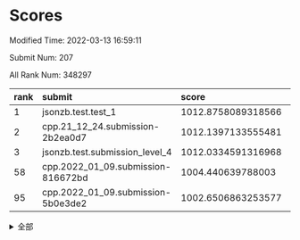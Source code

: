 # Scores

Modified Time: 2022-03-13 16:59:11

Submit Num: 207

All Rank Num: 348297

| rank |               submit               |       score        |       sigma        | pk_num |
| :--- | :--------------------------------- | :----------------- | :----------------- | :----- |
| 1    | jsonzb.test.test_1                 | 1012.8758089318566 | 0.8090908068847878 | 6728   |
| 2    | cpp.21_12_24.submission-2b2ea0d7   | 1012.1397133555481 | 0.7845602919970928 | 6732   |
| 3    | jsonzb.test.submission_level_4     | 1012.0334591316968 | 0.800683575439304  | 6731   |
| 58   | cpp.2022_01_09.submission-816672bd | 1004.440639788003  | 0.7226817989324442 | 6733   |
| 95   | cpp.2022_01_09.submission-5b0e3de2 | 1002.6506863253577 | 0.7221815877995635 | 6731   |


<details>
<summary>全部</summary>

| rank |                 submit                 |       score        |       sigma        | pk_num |
| :--- | :------------------------------------- | :----------------- | :----------------- | :----- |
| 1    | jsonzb.test.test_1                     | 1012.8758089318566 | 0.8090908068847878 | 6728   |
| 2    | cpp.21_12_24.submission-2b2ea0d7       | 1012.1397133555481 | 0.7845602919970928 | 6732   |
| 3    | jsonzb.test.submission_level_4         | 1012.0334591316968 | 0.800683575439304  | 6731   |
| 4    | gobigger.level_3.submission_level_3_6  | 1011.5718409900065 | 0.8101205246655754 | 6736   |
| 5    | gobigger.level_3.submission_level_3_15 | 1011.5236864699133 | 0.7804069324290123 | 6731   |
| 6    | gobigger.level_3.submission_level_3_34 | 1011.3193122527903 | 0.779344559108949  | 6734   |
| 7    | gobigger.level_3.submission_level_3_16 | 1011.227231299093  | 0.7533501333524087 | 6730   |
| 8    | gobigger.level_3.submission_level_3_30 | 1011.0385532279496 | 0.7794494443608059 | 6732   |
| 9    | gobigger.level_3.submission_level_3_11 | 1011.0123008529689 | 0.7566797249060012 | 6736   |
| 10   | gobigger.level_3.submission_level_3_0  | 1011.0022540984689 | 0.7662889003087345 | 6728   |
| 11   | gobigger.level_3.submission_level_3_38 | 1010.848369330175  | 0.7620418598090898 | 6730   |
| 12   | gobigger.level_3.submission_level_3_13 | 1010.6555950649565 | 0.7631854643789792 | 6727   |
| 13   | gobigger.level_3.submission_level_3_48 | 1010.5854253362123 | 0.7571467020440411 | 6725   |
| 14   | gobigger.level_3.submission_level_3_27 | 1010.4825761211271 | 0.7622630019845859 | 6735   |
| 15   | gobigger.level_3.submission_level_3_41 | 1010.402270452753  | 0.7540544651633572 | 6727   |
| 16   | gobigger.level_3.submission_level_3_26 | 1010.394980516862  | 0.769727756160241  | 6732   |
| 17   | gobigger.level_3.submission_level_3_36 | 1010.3257698966763 | 0.7625234747223555 | 6729   |
| 18   | gobigger.level_3.submission_level_3_29 | 1010.3101045418243 | 0.7550586886889515 | 6731   |
| 19   | gobigger.level_3.submission_level_3_42 | 1010.3021557129342 | 0.7600957969041306 | 6728   |
| 20   | gobigger.level_3.submission_level_3_43 | 1010.1633165428511 | 0.7324029320299186 | 6734   |
| 21   | gobigger.level_3.submission_level_3_28 | 1010.0562026992097 | 0.7701615872610235 | 6732   |
| 22   | gobigger.level_3.submission_level_3_9  | 1010.0495993068264 | 0.7813409027455761 | 6727   |
| 23   | gobigger.level_3.submission_level_3_25 | 1010.0437585497963 | 0.774748707179108  | 6730   |
| 24   | gobigger.level_3.submission_level_3_20 | 1010.0418599645466 | 0.7682906368988867 | 6735   |
| 25   | gobigger.level_3.submission_level_3_22 | 1010.03770212422   | 0.745799304569136  | 6730   |
| 26   | gobigger.level_3.submission_level_3_7  | 1010.0228727606935 | 0.7529788054496435 | 6727   |
| 27   | gobigger.level_3.submission_level_3_19 | 1010.0083615522401 | 0.7533950771134569 | 6731   |
| 28   | gobigger.level_3.submission_level_3_33 | 1009.9381710092204 | 0.765460663178021  | 6731   |
| 29   | gobigger.level_3.submission_level_3_4  | 1009.934420585705  | 0.7670993724081966 | 6734   |
| 30   | gobigger.level_3.submission_level_3_46 | 1009.8940074952461 | 0.7370416070495311 | 6729   |
| 31   | gobigger.level_3.submission_level_3_3  | 1009.843212260909  | 0.7468835454087556 | 6728   |
| 32   | gobigger.level_3.submission_level_3_24 | 1009.8415600947985 | 0.7443595065219321 | 6731   |
| 33   | gobigger.level_3.submission_level_3_17 | 1009.8320630063903 | 0.746749881856485  | 6731   |
| 34   | gobigger.level_3.submission_level_3_39 | 1009.7994193897503 | 0.7758287984272612 | 6723   |
| 35   | gobigger.level_3.submission_level_3_21 | 1009.6507148687324 | 0.7537461796283152 | 6730   |
| 36   | gobigger.level_3.submission_level_3_49 | 1009.639201126632  | 0.7535590389678123 | 6734   |
| 37   | gobigger.level_3.submission_level_3_2  | 1009.5903686414338 | 0.7406727418439971 | 6729   |
| 38   | gobigger.level_3.submission_level_3_1  | 1009.5402604940798 | 0.7493942132934415 | 6732   |
| 39   | gobigger.level_3.submission_level_3_32 | 1009.513871133359  | 0.7394980497879852 | 6727   |
| 40   | gobigger.level_3.submission_level_3_37 | 1009.4299243134084 | 0.7573000756682972 | 6728   |
| 41   | gobigger.level_3.submission_level_3_10 | 1009.3731551985279 | 0.7608391252104847 | 6730   |
| 42   | gobigger.level_3.submission_level_3_12 | 1009.3468012059474 | 0.7510396390568853 | 6729   |
| 43   | gobigger.level_3.submission_level_3_45 | 1009.3426859317614 | 0.7570631282220794 | 6735   |
| 44   | gobigger.level_3.submission_level_3_47 | 1009.328914072561  | 0.7384311924260585 | 6733   |
| 45   | gobigger.level_3.submission_level_3_14 | 1009.2904323257552 | 0.7622843742461326 | 6730   |
| 46   | gobigger.level_3.submission_level_3_23 | 1009.231988916804  | 0.7451585863463083 | 6735   |
| 47   | gobigger.level_3.submission_level_3_18 | 1009.1636060543811 | 0.7320522281547353 | 6733   |
| 48   | gobigger.level_3.submission_level_3_5  | 1009.152013395563  | 0.7415406721002518 | 6728   |
| 49   | gobigger.level_3.submission_level_3_40 | 1009.0055408818741 | 0.7520994012364759 | 6731   |
| 50   | gobigger.level_3.submission_level_3_44 | 1008.9889504822788 | 0.7504964246142073 | 6730   |
| 51   | gobigger.level_3.submission_level_3_35 | 1008.7788288867791 | 0.7511383410428459 | 6729   |
| 52   | gobigger.level_3.submission_level_3_31 | 1008.575572646623  | 0.7457042360815637 | 6737   |
| 53   | gobigger.level_3.submission_level_3_8  | 1008.4839775291998 | 0.7456594788584541 | 6730   |
| 54   | gobigger.level_1.submission_level_1_36 | 1005.338024582816  | 0.7336767021118529 | 6729   |
| 55   | gobigger.level_1.submission_level_1_18 | 1004.6530670432222 | 0.7238174207255605 | 6725   |
| 56   | gobigger.level_1.submission_level_1_21 | 1004.5697088981609 | 0.7232855574620679 | 6732   |
| 57   | gobigger.level_1.submission_level_1_28 | 1004.477308557238  | 0.7062016114225917 | 6734   |
| 58   | cpp.2022_01_09.submission-816672bd     | 1004.440639788003  | 0.7226817989324442 | 6733   |
| 59   | gobigger.level_1.submission_level_1_26 | 1004.4157406247714 | 0.7165368293526497 | 6733   |
| 60   | gobigger.level_1.submission_level_1_13 | 1004.3893656209812 | 0.7077164121817155 | 6729   |
| 61   | gobigger.level_1.submission_level_1_34 | 1004.3061863950486 | 0.7297023567479225 | 6728   |
| 62   | gobigger.level_1.submission_level_1_16 | 1004.2966633214184 | 0.7283359588792785 | 6726   |
| 63   | gobigger.level_1.submission_level_1_12 | 1004.2731739321911 | 0.7175752719300732 | 6727   |
| 64   | gobigger.level_1.submission_level_1_0  | 1004.2693683064621 | 0.7144861507454702 | 6732   |
| 65   | gobigger.level_1.submission_level_1_49 | 1003.9588113375283 | 0.7264473831385523 | 6733   |
| 66   | gobigger.level_1.submission_level_1_7  | 1003.9089821981469 | 0.713597076584821  | 6735   |
| 67   | gobigger.level_1.submission_level_1_8  | 1003.8923264269052 | 0.7214658522823326 | 6731   |
| 68   | gobigger.level_1.submission_level_1_45 | 1003.8891856374938 | 0.7220365585619145 | 6728   |
| 69   | gobigger.level_1.submission_level_1_17 | 1003.8809321027087 | 0.7067845797853617 | 6731   |
| 70   | gobigger.level_1.submission_level_1_41 | 1003.8155196495469 | 0.71373079718654   | 6730   |
| 71   | gobigger.level_1.submission_level_1_4  | 1003.8115904454772 | 0.7190874416616452 | 6729   |
| 72   | gobigger.level_1.submission_level_1_39 | 1003.7250698569933 | 0.7270017061484084 | 6730   |
| 73   | gobigger.level_1.submission_level_1_23 | 1003.7105847256199 | 0.7090910842556496 | 6733   |
| 74   | gobigger.level_1.submission_level_1_1  | 1003.6379695254781 | 0.7166461039972352 | 6731   |
| 75   | gobigger.level_1.submission_level_1_2  | 1003.6071788908467 | 0.7132794781921014 | 6734   |
| 76   | gobigger.level_1.submission_level_1_32 | 1003.5687613097252 | 0.7264138118026525 | 6728   |
| 77   | gobigger.level_1.submission_level_1_31 | 1003.5343118955915 | 0.7199217110408725 | 6730   |
| 78   | gobigger.level_1.submission_level_1_6  | 1003.515796217323  | 0.7109148947213874 | 6734   |
| 79   | gobigger.level_1.submission_level_1_5  | 1003.4820281713032 | 0.7134858163838796 | 6732   |
| 80   | gobigger.level_1.submission_level_1_11 | 1003.4704921875663 | 0.7102984798280549 | 6733   |
| 81   | gobigger.level_1.submission_level_1_43 | 1003.4433014554185 | 0.7157809897021342 | 6732   |
| 82   | gobigger.level_1.submission_level_1_46 | 1003.4309911866546 | 0.7078174744031573 | 6727   |
| 83   | gobigger.level_1.submission_level_1_40 | 1003.2910717378287 | 0.7162247908365923 | 6732   |
| 84   | gobigger.level_1.submission_level_1_15 | 1003.1966339979871 | 0.7115830948167089 | 6729   |
| 85   | gobigger.level_1.submission_level_1_47 | 1003.163710105107  | 0.7191660037706279 | 6728   |
| 86   | gobigger.level_1.submission_level_1_29 | 1003.1602407864806 | 0.7263732765544567 | 6728   |
| 87   | gobigger.level_1.submission_level_1_9  | 1003.0833351105417 | 0.717268633892491  | 6730   |
| 88   | gobigger.level_1.submission_level_1_44 | 1003.0693894218734 | 0.7110579210052882 | 6734   |
| 89   | gobigger.level_1.submission_level_1_48 | 1003.0655092474002 | 0.7160212690546505 | 6727   |
| 90   | gobigger.level_1.submission_level_1_33 | 1003.0058858994961 | 0.7015755504606396 | 6731   |
| 91   | gobigger.level_1.submission_level_1_20 | 1002.9367885162217 | 0.7047690004709322 | 6727   |
| 92   | gobigger.level_1.submission_level_1_22 | 1002.8502138231569 | 0.7212699476518937 | 6728   |
| 93   | gobigger.level_1.submission_level_1_35 | 1002.701192989217  | 0.72170304354352   | 6727   |
| 94   | gobigger.level_1.submission_level_1_38 | 1002.6588339602181 | 0.7138422569575291 | 6726   |
| 95   | cpp.2022_01_09.submission-5b0e3de2     | 1002.6506863253577 | 0.7221815877995635 | 6731   |
| 96   | gobigger.level_1.submission_level_1_25 | 1002.6329657922273 | 0.7249579318182775 | 6729   |
| 97   | gobigger.level_1.submission_level_1_24 | 1002.5997830060281 | 0.7250222868367103 | 6729   |
| 98   | gobigger.level_1.submission_level_1_3  | 1002.4217479242719 | 0.7305158429518711 | 6731   |
| 99   | gobigger.level_1.submission_level_1_27 | 1002.3685366402598 | 0.7189469074372419 | 6734   |
| 100  | gobigger.level_1.submission_level_1_19 | 1002.2272207381706 | 0.7208021314683958 | 6731   |
| 101  | gobigger.level_1.submission_level_1_14 | 1002.2204972917145 | 0.7149187344795972 | 6732   |
| 102  | gobigger.level_1.submission_level_1_10 | 1002.0624034854001 | 0.6998071776958064 | 6731   |
| 103  | gobigger.level_1.submission_level_1_37 | 1001.7743119266067 | 0.7086026480946982 | 6730   |
| 104  | gobigger.level_1.submission_level_1_30 | 1001.7122098538013 | 0.7129487032697779 | 6730   |
| 105  | gobigger.level_1.submission_level_1_42 | 1001.6203997354008 | 0.7062675286064477 | 6730   |
| 106  | gobigger.random.submission_random_29   | 997.1833236350298  | 0.7055038794926883 | 6732   |
| 107  | gobigger.random.submission_random_45   | 997.0629419012511  | 0.7196194813079816 | 6724   |
| 108  | gobigger.random.submission_random_18   | 996.9129350714782  | 0.7041500824394075 | 6729   |
| 109  | gobigger.random.submission_random_0    | 996.8312487224028  | 0.7114999052572977 | 6731   |
| 110  | gobigger.random.submission_random_37   | 996.8300836862519  | 0.7044536993490257 | 6730   |
| 111  | gobigger.random.submission_random_23   | 996.708534358525   | 0.7094531350481402 | 6734   |
| 112  | gobigger.random.submission_random_26   | 996.6365118604466  | 0.7201851817500593 | 6729   |
| 113  | gobigger.random.submission_random_38   | 996.5963174384345  | 0.710121582379468  | 6736   |
| 114  | gobigger.random.submission_random_11   | 996.5343450760637  | 0.7123412220688752 | 6727   |
| 115  | gobigger.random.submission_random_9    | 996.5277775022774  | 0.7079778313276562 | 6730   |
| 116  | gobigger.random.submission_random_43   | 996.4798920364176  | 0.7118006315020845 | 6733   |
| 117  | gobigger.random.submission_random_36   | 996.4793768206512  | 0.7096473307036736 | 6731   |
| 118  | gobigger.random.submission_random_21   | 996.472947739579   | 0.7227328100339422 | 6729   |
| 119  | gobigger.random.submission_random_19   | 996.404703524531   | 0.7182199288050712 | 6725   |
| 120  | gobigger.random.submission_random_24   | 996.3960508805919  | 0.7111477802139112 | 6730   |
| 121  | gobigger.random.submission_random_10   | 996.3782330638792  | 0.7151151569390536 | 6729   |
| 122  | gobigger.random.submission_random_39   | 996.3013321180401  | 0.7161372074492801 | 6728   |
| 123  | gobigger.random.submission_random_2    | 996.220633721144   | 0.7152427232914653 | 6735   |
| 124  | gobigger.random.submission_random_3    | 996.2059628831533  | 0.6982214013376217 | 6726   |
| 125  | gobigger.random.submission_random_49   | 996.1901441197653  | 0.7085528159172397 | 6729   |
| 126  | gobigger.random.submission_random_40   | 996.1649268547185  | 0.7083406520000337 | 6726   |
| 127  | gobigger.random.submission_random_6    | 996.0805359278107  | 0.7134284755119519 | 6732   |
| 128  | gobigger.random.submission_random_47   | 996.0502017347102  | 0.7159403792361262 | 6735   |
| 129  | gobigger.random.submission_random_32   | 996.0420241311866  | 0.700889722507352  | 6732   |
| 130  | gobigger.random.submission_random_28   | 995.9484779556418  | 0.7106810314975167 | 6728   |
| 131  | gobigger.random.submission_random_15   | 995.9362532138631  | 0.7027062749349927 | 6730   |
| 132  | gobigger.random.submission_random_42   | 995.9089224917886  | 0.7049841430375777 | 6731   |
| 133  | gobigger.random.submission_random_14   | 995.8723093252518  | 0.7027088785419564 | 6730   |
| 134  | gobigger.random.submission_random_12   | 995.8611820258723  | 0.7078201901759414 | 6729   |
| 135  | gobigger.random.submission_random_16   | 995.8511076512618  | 0.7018056354935168 | 6729   |
| 136  | gobigger.random.submission_random_27   | 995.8472123986294  | 0.710174914917238  | 6731   |
| 137  | gobigger.random.submission_random_44   | 995.8283055118717  | 0.7054635084327907 | 6730   |
| 138  | gobigger.random.submission_random_30   | 995.775515782751   | 0.7018240500481654 | 6729   |
| 139  | gobigger.random.submission_random_25   | 995.7636245797344  | 0.7026864247263539 | 6734   |
| 140  | gobigger.random.submission_random_1    | 995.7444946863309  | 0.7172350532784281 | 6733   |
| 141  | gobigger.random.submission_random_4    | 995.6546011319765  | 0.7155228617616299 | 6729   |
| 142  | gobigger.random.submission_random_31   | 995.6400624032442  | 0.7198204672104603 | 6729   |
| 143  | gobigger.random.submission_random_17   | 995.6308977934228  | 0.6965556318837447 | 6734   |
| 144  | gobigger.random.submission_random_5    | 995.5865289254278  | 0.7023984171765436 | 6729   |
| 145  | gobigger.random.submission_random_20   | 995.4866948832797  | 0.7053936955317549 | 6736   |
| 146  | gobigger.random.submission_random_8    | 995.4499767214713  | 0.7177907960664057 | 6735   |
| 147  | gobigger.random.submission_random_33   | 995.4408972972274  | 0.7070857661050283 | 6730   |
| 148  | gobigger.random.submission_random_34   | 995.3681861370179  | 0.7297600603167652 | 6733   |
| 149  | gobigger.random.submission_random_46   | 995.3607722978269  | 0.6989128307950272 | 6733   |
| 150  | gobigger.random.submission_random_41   | 995.0584048895535  | 0.7252864498920046 | 6734   |
| 151  | gobigger.random.submission_random_13   | 994.982478265043   | 0.7336118341968322 | 6731   |
| 152  | gobigger.random.submission_random_48   | 994.7222451646962  | 0.7191651044503592 | 6727   |
| 153  | gobigger.random.submission_random_22   | 994.5825203061956  | 0.7333486752073218 | 6735   |
| 154  | gobigger.random.submission_random_35   | 994.4692382839585  | 0.7120495393663636 | 6731   |
| 155  | gobigger.level_2.submission_level_2_34 | 994.3841252718653  | 0.7215116334184731 | 6727   |
| 156  | gobigger.random.submission_random_7    | 994.1736498062166  | 0.7219868415175104 | 6734   |
| 157  | gobigger.level_2.submission_level_2_45 | 993.9627999408688  | 0.7415568255185722 | 6728   |
| 158  | gobigger.level_2.submission_level_2_11 | 993.7850924672756  | 0.75707913572268   | 6726   |
| 159  | gobigger.level_2.submission_level_2_46 | 993.7551609777056  | 0.737494155896016  | 6725   |
| 160  | gobigger.level_2.submission_level_2_10 | 993.4590456511446  | 0.7467105196195759 | 6728   |
| 161  | gobigger.level_2.submission_level_2_35 | 993.4585380755944  | 0.7517661189697235 | 6730   |
| 162  | gobigger.level_2.submission_level_2_5  | 993.4238160077729  | 0.7430983850692034 | 6731   |
| 163  | gobigger.level_2.submission_level_2_40 | 993.0504290362333  | 0.743478117994554  | 6726   |
| 164  | gobigger.level_2.submission_level_2_37 | 993.031214941186   | 0.7345140440252914 | 6733   |
| 165  | gobigger.level_2.submission_level_2_2  | 993.0059669072624  | 0.7303264130474294 | 6727   |
| 166  | gobigger.level_2.submission_level_2_24 | 993.0029248907977  | 0.7349184859527212 | 6734   |
| 167  | gobigger.level_2.submission_level_2_28 | 992.9803635103216  | 0.732644738387842  | 6726   |
| 168  | gobigger.level_2.submission_level_2_38 | 992.9734329790657  | 0.7359035006583086 | 6735   |
| 169  | gobigger.level_2.submission_level_2_4  | 992.9539045689814  | 0.7291508026236617 | 6726   |
| 170  | gobigger.level_2.submission_level_2_21 | 992.9055306968086  | 0.7342999638702346 | 6734   |
| 171  | gobigger.level_2.submission_level_2_48 | 992.8361929744453  | 0.7314870237927427 | 6727   |
| 172  | gobigger.level_2.submission_level_2_31 | 992.8166192542806  | 0.724922623555101  | 6725   |
| 173  | gobigger.level_2.submission_level_2_8  | 992.807972189054   | 0.7401589520222009 | 6734   |
| 174  | gobigger.level_2.submission_level_2_43 | 992.7288682964354  | 0.7352239944089562 | 6730   |
| 175  | gobigger.level_2.submission_level_2_15 | 992.7225654354507  | 0.7471446735307092 | 6729   |
| 176  | gobigger.level_2.submission_level_2_9  | 992.7079146892298  | 0.7522924806810043 | 6730   |
| 177  | gobigger.level_2.submission_level_2_33 | 992.5593067797004  | 0.7529359971685697 | 6724   |
| 178  | gobigger.level_2.submission_level_2_19 | 992.5362914766299  | 0.7443553431483335 | 6737   |
| 179  | gobigger.level_2.submission_level_2_14 | 992.4387891332324  | 0.7399407831358221 | 6735   |
| 180  | gobigger.level_2.submission_level_2_0  | 992.2822852320584  | 0.7347520280543953 | 6728   |
| 181  | gobigger.level_2.submission_level_2_12 | 992.2390009451551  | 0.7713780170598763 | 6734   |
| 182  | gobigger.level_2.submission_level_2_25 | 992.159639920633   | 0.7497026509599588 | 6732   |
| 183  | gobigger.level_2.submission_level_2_26 | 992.1044697745584  | 0.7434558625223939 | 6731   |
| 184  | gobigger.level_2.submission_level_2_16 | 992.0476911394234  | 0.7334369562225235 | 6732   |
| 185  | gobigger.level_2.submission_level_2_3  | 991.96300694063    | 0.7433523862115373 | 6730   |
| 186  | gobigger.level_2.submission_level_2_41 | 991.9110279131938  | 0.7539540130432182 | 6730   |
| 187  | gobigger.level_2.submission_level_2_39 | 991.8236956606812  | 0.7527874002910762 | 6730   |
| 188  | gobigger.level_2.submission_level_2_22 | 991.8053252400208  | 0.752244558690932  | 6736   |
| 189  | gobigger.level_2.submission_level_2_32 | 991.7230561911396  | 0.7330143990939639 | 6732   |
| 190  | gobigger.level_2.submission_level_2_42 | 991.4193199817264  | 0.7592086365692691 | 6729   |
| 191  | gobigger.level_2.submission_level_2_47 | 991.3139432098611  | 0.7387032589436584 | 6730   |
| 192  | gobigger.level_2.submission_level_2_23 | 991.2059421977257  | 0.7547483855925211 | 6729   |
| 193  | gobigger.level_2.submission_level_2_49 | 991.205219918992   | 0.7630661131390261 | 6731   |
| 194  | gobigger.level_2.submission_level_2_6  | 991.0961537203619  | 0.7551457640124504 | 6730   |
| 195  | gobigger.level_2.submission_level_2_17 | 991.0637658370129  | 0.7433406762722059 | 6732   |
| 196  | gobigger.level_2.submission_level_2_20 | 990.9732977467748  | 0.783302567700563  | 6726   |
| 197  | gobigger.level_2.submission_level_2_29 | 990.7554162623667  | 0.7739453091881869 | 6730   |
| 198  | gobigger.level_2.submission_level_2_36 | 990.7132095307718  | 0.7691183226770635 | 6724   |
| 199  | gobigger.level_2.submission_level_2_18 | 990.64564597895    | 0.7629922316062989 | 6730   |
| 200  | gobigger.level_2.submission_level_2_30 | 990.6436008287802  | 0.7593132696825079 | 6735   |
| 201  | gobigger.level_2.submission_level_2_27 | 990.5840766314601  | 0.7559369842410335 | 6727   |
| 202  | gobigger.level_2.submission_level_2_7  | 990.5795951997179  | 0.7540804930839352 | 6731   |
| 203  | gobigger.level_2.submission_level_2_13 | 990.4318945699232  | 0.7737982307173055 | 6727   |
| 204  | gobigger.level_2.submission_level_2_1  | 990.2972348983847  | 0.7793135760102327 | 6731   |
| 205  | gobigger.level_2.submission_level_2_44 | 989.689511077985   | 0.780908004761499  | 6731   |
| 206  | gobigger.none.submission_none_1        | 976.2187537716492  | 1.4235105320092438 | 6731   |
| 207  | gobigger.none.submission_none_0        | 975.7510674120063  | 1.5211190171253495 | 6730   |

</details>